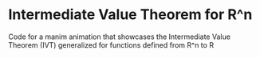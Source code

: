 # Intermediate Value Theorem for R^n

Code for a manim animation that showcases the Intermediate Value Theorem (IVT) generalized for functions defined from R^n to R
